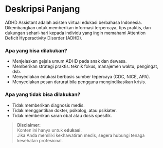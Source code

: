 # Deskripsi Panjang

ADHD Assistant adalah asisten virtual edukasi berbahasa Indonesia.  
Dikembangkan untuk memberikan informasi terpercaya, tips praktis, dan dukungan sehari-hari kepada individu yang ingin memahami Attention Deficit Hyperactivity Disorder (ADHD).

### Apa yang bisa dilakukan?
- Menjelaskan gejala umum ADHD pada anak dan dewasa.
- Memberikan strategi praktis: teknik fokus, manajemen waktu, pengingat, dsb.
- Menyediakan edukasi berbasis sumber tepercaya (CDC, NICE, APA).
- Menyediakan pesan darurat bila pengguna mengindikasikan krisis.

### Apa yang tidak bisa dilakukan?
- Tidak memberikan diagnosis medis.
- Tidak menggantikan dokter, psikolog, atau psikiater.
- Tidak memberikan saran obat atau dosis spesifik.

> **Disclaimer:**  
> Konten ini hanya untuk **edukasi**.  
> Jika Anda memiliki kekhawatiran medis, segera hubungi tenaga kesehatan profesional.
